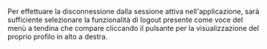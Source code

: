 Per effettuare la disconnessione dalla sessione attiva nell'applicazione, sarà sufficiente selezionare la funzionalità di logout presente come voce del menù a tendina che compare cliccando il pulsante per la visualizzazione del proprio profilo in alto a destra.
